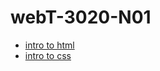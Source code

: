 # webT-3020-N01
<ul>
  <li><a href="https://lcash133.github.io/webT-3020-N01/indexx.html" target="_blank">intro to html</a></li>
  <li><a href="https://lcash133.github.io/webT-3020-N01/introToCss/indexx.html" target="_blank">intro to css</a></li>
</ul>
